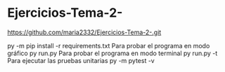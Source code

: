 # Ejercicios-Tema-2-
https://github.com/maria2332/Ejercicios-Tema-2-.git

py -m pip install -r requirements.txt Para probar el programa en modo gráfico py run.py Para probar el programa en modo terminal py run.py -t Para ejecutar las pruebas unitarias py -m pytest -v